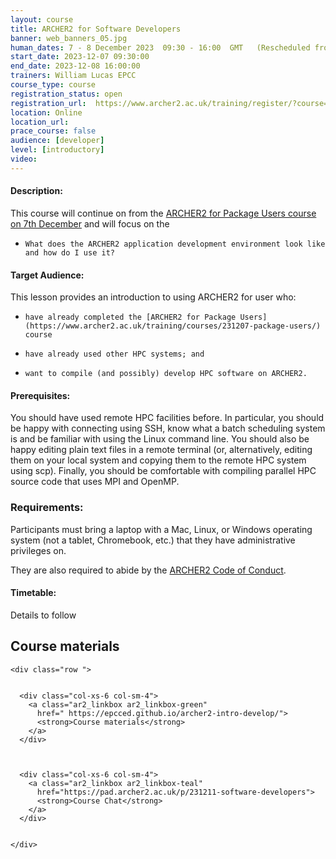 ```yaml
---
layout: course
title: ARCHER2 for Software Developers
banner: web_banners_05.jpg 
human_dates: 7 - 8 December 2023  09:30 - 16:00  GMT   (Rescheduled from 11-12 December 2023)
start_date: 2023-12-07 09:30:00
end_date: 2023-12-08 16:00:00
trainers: William Lucas EPCC
course_type: course
registration_status: open
registration_url:  https://www.archer2.ac.uk/training/register/?course=231211-software-developers
location: Online
location_url:
prace_course: false
audience: [developer]
level: [introductory]
video: 
---
```



#### Description:

This course will continue on from the [ARCHER2 for Package Users course on 7th December](https://www.archer2.ac.uk/training/courses/231207-package-users/) and will focus on the 

-     What does the ARCHER2 application development environment look like and how do I use it?



#### Target Audience:

This lesson provides an introduction to using ARCHER2 for user who:

-     have already completed the [ARCHER2 for Package Users](https://www.archer2.ac.uk/training/courses/231207-package-users/) course
-     have already used other HPC systems; and
-     want to compile (and possibly) develop HPC software on ARCHER2.


#### Prerequisites:

You should have used remote HPC facilities before. In particular, you should be happy with connecting using SSH, know what a batch scheduling system is and be familiar with using the Linux command line. You should also be happy editing plain text files in a remote terminal (or, alternatively, editing them on your local system and copying them to the remote HPC system using scp). Finally, you should be comfortable with compiling parallel HPC source code that uses MPI and OpenMP.

### Requirements:

Participants must bring a laptop with a Mac, Linux, or Windows operating system (not a tablet, Chromebook, etc.) that they have administrative privileges on.

They are also required to abide by the [ARCHER2  Code of Conduct](../../../about/policies/code-of-conduct.html). 


#### Timetable:

Details to follow

<section id="service">



<h2><a name="materials">Course materials</a></h2>
 


    <div class="row ">	

		
      <div class="col-xs-6 col-sm-4">
        <a class="ar2_linkbox ar2_linkbox-green" 
          href=" https://epcced.github.io/archer2-intro-develop/">
          <strong>Course materials</strong>         
        </a>
      </div>


 
      <div class="col-xs-6 col-sm-4">
        <a class="ar2_linkbox ar2_linkbox-teal" 
          href="https://pad.archer2.ac.uk/p/231211-software-developers">
          <strong>Course Chat</strong>       
        </a>
      </div>
		
		
 	</div>
		

					

<!--
	
<h2><a name="videos">Videos</a></h2>

<h3>Day 1 Session 1</h3>

<div>
	<iframe title="Video" width="560" height="315" src="https://www.youtube.com/embed/XXXXXXXX" frameborder="0" allow="accelerometer; autoplay; encrypted-media; gyroscope; picture-in-picture" allowfullscreen></iframe>
</div>

<h3>Day 1 Session 2</h3>

<div>
	<iframe title="Video" width="560" height="315" src="https://www.youtube.com/embed/XXXXXXXX" frameborder="0" allow="accelerometer; autoplay; encrypted-media; gyroscope; picture-in-picture" allowfullscreen></iframe>
</div>

<h3>Day 2 Session 1</h3>

<div>
	<iframe title="Video" width="560" height="315" src="https://www.youtube.com/embed/XXXXXXXX" frameborder="0" allow="accelerometer; autoplay; encrypted-media; gyroscope; picture-in-picture" allowfullscreen></iframe>
</div>

<h3>Day 2 Session 2</h3>

<div>
	<iframe title="Video" width="560" height="315" src="https://www.youtube.com/embed/XXXXXXXX" frameborder="0" allow="accelerometer; autoplay; encrypted-media; gyroscope; picture-in-picture" allowfullscreen></iframe>
</div>


-->


<!--

<h2><a name="feedback">Feedback</a></h2>


    <div class="row ">	

      <div class="col-xs-6 col-sm-4">
        <a class="ar2_linkbox ar2_linkbox-teal" 

           href=" https://www.archer2.ac.uk/training/feedback/?course=231211-software-developers " 
 

		>
          <strong>Feedback</strong><br/>
          Please let us know what was great about this course and anything we can improve
        </a>
      </div>
    </div>
		
	-->	

 
</section>


